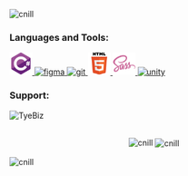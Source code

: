 
<p align="left"> <img src="https://komarev.com/ghpvc/?username=cnill&label=Profile%20views&color=0e75b6&style=flat" alt="cnill" /> </p>

<p align="left">
</p>

<h3 align="left">Languages and Tools:</h3>
<p align="left"> <a href="https://www.w3schools.com/cs/" target="_blank" rel="noreferrer"> <img src="https://raw.githubusercontent.com/devicons/devicon/master/icons/csharp/csharp-original.svg" alt="csharp" width="40" height="40"/> </a> <a href="https://www.figma.com/" target="_blank" rel="noreferrer"> <img src="https://www.vectorlogo.zone/logos/figma/figma-icon.svg" alt="figma" width="40" height="40"/> </a> <a href="https://git-scm.com/" target="_blank" rel="noreferrer"> <img src="https://www.vectorlogo.zone/logos/git-scm/git-scm-icon.svg" alt="git" width="40" height="40"/> </a> <a href="https://www.w3.org/html/" target="_blank" rel="noreferrer"> <img src="https://raw.githubusercontent.com/devicons/devicon/master/icons/html5/html5-original-wordmark.svg" alt="html5" width="40" height="40"/> </a> <a href="https://sass-lang.com" target="_blank" rel="noreferrer"> <img src="https://raw.githubusercontent.com/devicons/devicon/master/icons/sass/sass-original.svg" alt="sass" width="40" height="40"/> </a> <a href="https://unity.com/" target="_blank" rel="noreferrer"> <img src="https://www.vectorlogo.zone/logos/unity3d/unity3d-icon.svg" alt="unity" width="40" height="40"/> </a> </p>

<h3 align="left">Support:</h3>
<p><a href="https://ko-fi.com/TyeBiz"> <img align="left" src="https://cdn.ko-fi.com/cdn/kofi3.png?v=3" height="50" width="210" alt="TyeBiz" /></a></p><br><br>

<p><img align="left" src="https://github-readme-stats.vercel.app/api/top-langs?username=cnill&show_icons=true&locale=en&layout=compact" alt="cnill" /></p>

<p>&nbsp;<img align="center" src="https://github-readme-stats.vercel.app/api?username=cnill&show_icons=true&locale=en" alt="cnill" /></p>

<p><img align="center" src="https://github-readme-streak-stats.herokuapp.com/?user=cnill&" alt="cnill" /></p>

